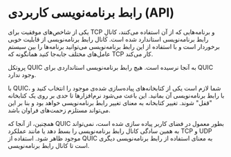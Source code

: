 # رابط برنامه‌نویسی کاربردی (API)

یکی از شاخص‌های موفقیت برای TCP و برنامه‌هایی که از آن استفاده
می‌کنند، کانالِ رابط برنامه‌نویسی استاندارد شده‌ است. کانال رابط
برنامه‌نویسی از قابلیت خوبی برخوردار است و با استفاده از این رابط
برنامه‌نویسی می‌توانید برنامه‌ها را بین سیستم عامل‌های مختلف
جا‌به‌جا کنید همانگونه که TCP کار می‌کند.

پروتکل QUIC به آنجا نرسیده است. هیچ رابط برنامه‌نویسی استانداردی برای QUIC
وجود ندارد.

با QUIC، شما لازم است یکی از کتابخانه‌های پیاده‌سازی شده‌ی موجود
را انتخاب کنید و با رابط برنامه‌نویسی آن بمانید. این باعث می‌شود
نرم‌افزار‌ها تا حدی بر روی یک کتابخانه "قفل" شوند. تغییر
کتابخانه‌ به معنای تغییر رابط برنامه‌نویسی خواهد بود و بنا بر این
می‌تواند مستلزم زحمت‌های فراوان باشد.

همچنین، از آنجا که QUIC بطور معمول در فضای کاربر پیاده سازی شده است،
نمی‌تواند به همین سادگی کانال رابط برنامه‌نویسی را بسط دهد یا مانند
عملکرد TCP و UDP موجود ظاهر شود. استفاده از QUIC به معنای استفاده از رابط
برنامه‌نویسی دیگری است تا کانال رابط برنامه‌نویسی.
